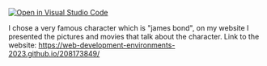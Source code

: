 [![Open in Visual Studio Code](https://classroom.github.com/assets/open-in-vscode-c66648af7eb3fe8bc4f294546bfd86ef473780cde1dea487d3c4ff354943c9ae.svg)](https://classroom.github.com/online_ide?assignment_repo_id=10659377&assignment_repo_type=AssignmentRepo)

I chose a very famous character which is "james bond", on my website I presented the pictures and movies that talk about the character.
Link to the website: https://web-development-environments-2023.github.io/208173849/
